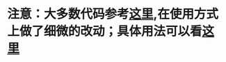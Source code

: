 # 注意：大多数代码参考[这里](https://github.com/Naxulanth/react-native-daterange-picker),在使用方式上做了细微的改动；具体用法可以看[这里](https://github.com/Naxulanth/react-native-daterange-picker)
